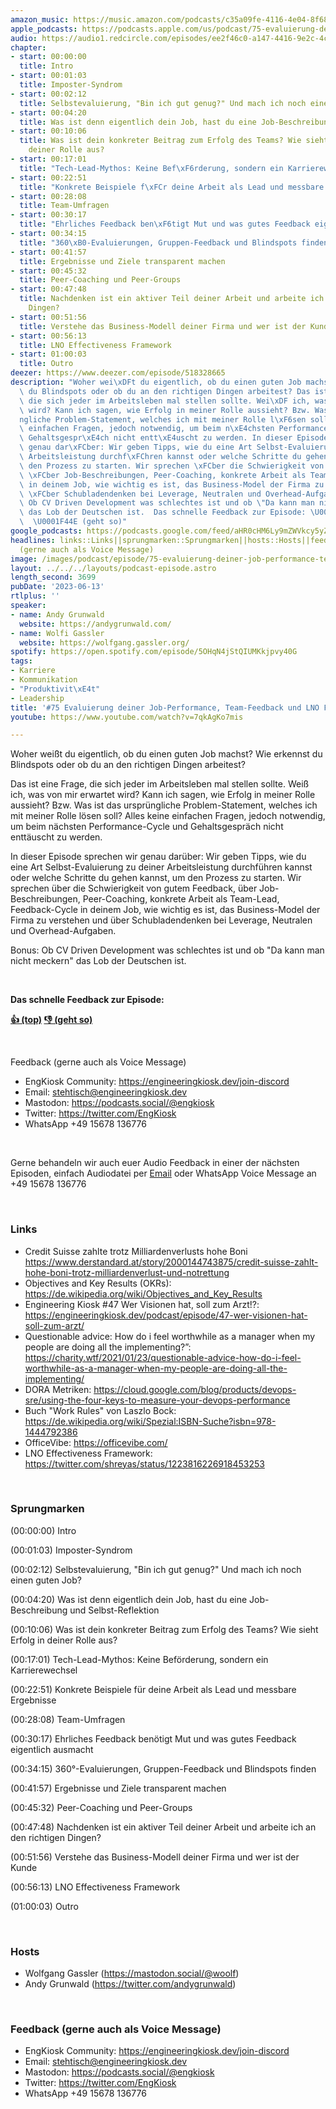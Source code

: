 ```yaml
---
amazon_music: https://music.amazon.com/podcasts/c35a09fe-4116-4e04-8f68-77d61b112e46/episodes/a1799f9d-d5c8-4388-a871-d963cbe69d93/engineering-kiosk-75-evaluierung-deiner-job-performance-team-feedback-und-lno-framework
apple_podcasts: https://podcasts.apple.com/us/podcast/75-evaluierung-deiner-job-performance-team-feedback/id1603082924?i=1000616756089&uo=4
audio: https://audio1.redcircle.com/episodes/ee2f46c0-a147-4416-9e2c-4ce724cd114d/stream.mp3
chapter:
- start: 00:00:00
  title: Intro
- start: 00:01:03
  title: Imposter-Syndrom
- start: 00:02:12
  title: Selbstevaluierung, "Bin ich gut genug?" Und mach ich noch einen guten Job?
- start: 00:04:20
  title: Was ist denn eigentlich dein Job, hast du eine Job-Beschreibung und Selbst-Reflektion
- start: 00:10:06
  title: Was ist dein konkreter Beitrag zum Erfolg des Teams? Wie sieht Erfolg in
    deiner Rolle aus?
- start: 00:17:01
  title: "Tech-Lead-Mythos: Keine Bef\xF6rderung, sondern ein Karrierewechsel"
- start: 00:22:51
  title: "Konkrete Beispiele f\xFCr deine Arbeit als Lead und messbare Ergebnisse"
- start: 00:28:08
  title: Team-Umfragen
- start: 00:30:17
  title: "Ehrliches Feedback ben\xF6tigt Mut und was gutes Feedback eigentlich ausmacht"
- start: 00:34:15
  title: "360\xB0-Evaluierungen, Gruppen-Feedback und Blindspots finden"
- start: 00:41:57
  title: Ergebnisse und Ziele transparent machen
- start: 00:45:32
  title: Peer-Coaching und Peer-Groups
- start: 00:47:48
  title: Nachdenken ist ein aktiver Teil deiner Arbeit und arbeite ich an den richtigen
    Dingen?
- start: 00:51:56
  title: Verstehe das Business-Modell deiner Firma und wer ist der Kunde
- start: 00:56:13
  title: LNO Effectiveness Framework
- start: 01:00:03
  title: Outro
deezer: https://www.deezer.com/episode/518328665
description: "Woher wei\xDFt du eigentlich, ob du einen guten Job machst? Wie erkennst\
  \ du Blindspots oder ob du an den richtigen Dingen arbeitest? Das ist eine Frage,\
  \ die sich jeder im Arbeitsleben mal stellen sollte. Wei\xDF ich, was von mir erwartet\
  \ wird? Kann ich sagen, wie Erfolg in meiner Rolle aussieht? Bzw. Was ist das urspr\xFC\
  ngliche Problem-Statement, welches ich mit meiner Rolle l\xF6sen soll? Alles keine\
  \ einfachen Fragen, jedoch notwendig, um beim n\xE4chsten Performance-Cycle und\
  \ Gehaltsgespr\xE4ch nicht entt\xE4uscht zu werden. In dieser Episode sprechen wir\
  \ genau dar\xFCber: Wir geben Tipps, wie du eine Art Selbst-Evaluierung zu deiner\
  \ Arbeitsleistung durchf\xFChren kannst oder welche Schritte du gehen kannst, um\
  \ den Prozess zu starten. Wir sprechen \xFCber die Schwierigkeit von gutem Feedback,\
  \ \xFCber Job-Beschreibungen, Peer-Coaching, konkrete Arbeit als Team-Lead, Feedback-Cycle\
  \ in deinem Job, wie wichtig es ist, das Business-Model der Firma zu verstehen und\
  \ \xFCber Schubladendenken bei Leverage, Neutralen und Overhead-Aufgaben. Bonus:\
  \ Ob CV Driven Development was schlechtes ist und ob \"Da kann man nicht meckern\"\
  \ das Lob der Deutschen ist.  Das schnelle Feedback zur Episode: \U0001F44D (top)\
  \  \U0001F44E (geht so)"
google_podcasts: https://podcasts.google.com/feed/aHR0cHM6Ly9mZWVkcy5yZWRjaXJjbGUuY29tLzBlY2ZkZmQ3LWZkYTEtNGMzZC05NTE1LTQ3NjcyN2Y5ZGY1ZQ/episode/OGEwOTg3NjAtOTA4MS00NTg2LTlmOWEtZTZkOTRhOWE4ZDJj?sa=X&ved=2ahUKEwi5z5T90b__AhUrElkFHZ4qBV0QkfYCegQIARAF
headlines: links::Links||sprungmarken::Sprungmarken||hosts::Hosts||feedback-gerne-auch-als-voice-message::Feedback
  (gerne auch als Voice Message)
image: /images/podcast/episode/75-evaluierung-deiner-job-performance-team-feedback-und-lno-framework.jpg
layout: ../../../layouts/podcast-episode.astro
length_second: 3699
pubDate: '2023-06-13'
rtlplus: ''
speaker:
- name: Andy Grunwald
  website: https://andygrunwald.com/
- name: Wolfi Gassler
  website: https://wolfgang.gassler.org/
spotify: https://open.spotify.com/episode/5OHqN4jStQIUMKkjpvy40G
tags:
- Karriere
- Kommunikation
- "Produktivit\xE4t"
- Leadership
title: '#75 Evaluierung deiner Job-Performance, Team-Feedback und LNO Framework'
youtube: https://www.youtube.com/watch?v=7qkAgKo7mis

---
```

<p>Woher weißt du eigentlich, ob du einen guten Job machst? Wie erkennst du Blindspots oder ob du an den richtigen Dingen arbeitest?</p><p>Das ist eine Frage, die sich jeder im Arbeitsleben mal stellen sollte. Weiß ich, was von mir erwartet wird? Kann ich sagen, wie Erfolg in meiner Rolle aussieht? Bzw. Was ist das ursprüngliche Problem-Statement, welches ich mit meiner Rolle lösen soll? Alles keine einfachen Fragen, jedoch notwendig, um beim nächsten Performance-Cycle und Gehaltsgespräch nicht enttäuscht zu werden.</p><p>In dieser Episode sprechen wir genau darüber: Wir geben Tipps, wie du eine Art Selbst-Evaluierung zu deiner Arbeitsleistung durchführen kannst oder welche Schritte du gehen kannst, um den Prozess zu starten. Wir sprechen über die Schwierigkeit von gutem Feedback, über Job-Beschreibungen, Peer-Coaching, konkrete Arbeit als Team-Lead, Feedback-Cycle in deinem Job, wie wichtig es ist, das Business-Model der Firma zu verstehen und über Schubladendenken bei Leverage, Neutralen und Overhead-Aufgaben.</p><p>Bonus: Ob CV Driven Development was schlechtes ist und ob &#34;Da kann man nicht meckern&#34; das Lob der Deutschen ist.</p><p><br></p><p><strong>Das schnelle Feedback zur Episode:</strong></p><p><a href="https://api.openpodcast.dev/feedback/75/upvote" rel="nofollow"><strong>👍 (top)</strong></a><strong>  </strong><a href="https://api.openpodcast.dev/feedback/75/downvote" rel="nofollow"><strong>👎 (geht so)</strong></a></p><p><br></p><p>Feedback (gerne auch als Voice Message)</p><ul><li>EngKiosk Community: <a href="https://engineeringkiosk.dev/join-discord">https://engineeringkiosk.dev/join-discord</a> </li><li>Email: <a href="mailto:stehtisch@engineeringkiosk.dev" rel="nofollow">stehtisch@engineeringkiosk.dev</a></li><li>Mastodon: <a href="https://podcasts.social/@engkiosk" rel="nofollow">https://podcasts.social/@engkiosk</a></li><li>Twitter: <a href="https://twitter.com/EngKiosk" rel="nofollow">https://twitter.com/EngKiosk</a></li><li>WhatsApp +49 15678 136776</li></ul><p><br></p><p>Gerne behandeln wir auch euer Audio Feedback in einer der nächsten Episoden, einfach Audiodatei per <a href="https://engineeringkiosk.dev/kontakt/">Email</a> oder WhatsApp Voice Message an +49 15678 136776</p><p><br></p><h3 id="links">Links</h3><ul><li>Credit Suisse zahlte trotz Milliardenverlusts hohe Boni <a href="https://www.derstandard.at/story/2000144743875/credit-suisse-zahlt-hohe-boni-trotz-milliardenverlust-und-notrettung" rel="nofollow">https://www.derstandard.at/story/2000144743875/credit-suisse-zahlt-hohe-boni-trotz-milliardenverlust-und-notrettung</a> </li><li>Objectives and Key Results (OKRs): <a href="https://de.wikipedia.org/wiki/Objectives_and_Key_Results" rel="nofollow">https://de.wikipedia.org/wiki/Objectives_and_Key_Results</a></li><li>Engineering Kiosk #47 Wer Visionen hat, soll zum Arzt!?: <a href="https://engineeringkiosk.dev/podcast/episode/47-wer-visionen-hat-soll-zum-arzt/">https://engineeringkiosk.dev/podcast/episode/47-wer-visionen-hat-soll-zum-arzt/</a></li><li>Questionable advice: How do i feel worthwhile as a manager when my people are doing all the implementing?”: <a href="https://charity.wtf/2021/01/23/questionable-advice-how-do-i-feel-worthwhile-as-a-manager-when-my-people-are-doing-all-the-implementing/" rel="nofollow">https://charity.wtf/2021/01/23/questionable-advice-how-do-i-feel-worthwhile-as-a-manager-when-my-people-are-doing-all-the-implementing/</a></li><li>DORA Metriken: <a href="https://cloud.google.com/blog/products/devops-sre/using-the-four-keys-to-measure-your-devops-performance?hl=en" rel="nofollow">https://cloud.google.com/blog/products/devops-sre/using-the-four-keys-to-measure-your-devops-performance</a></li><li>Buch &#34;Work Rules&#34; von Laszlo Bock: <a href="https://de.wikipedia.org/wiki/Spezial:ISBN-Suche?isbn=978-1444792386" rel="nofollow">https://de.wikipedia.org/wiki/Spezial:ISBN-Suche?isbn=978-1444792386</a> </li><li>OfficeVibe: <a href="https://officevibe.com/" rel="nofollow">https://officevibe.com/</a></li><li>LNO Effectiveness Framework: <a href="https://twitter.com/shreyas/status/1223816226918453253" rel="nofollow">https://twitter.com/shreyas/status/1223816226918453253</a></li></ul><p><br></p><h3 id="sprungmarken">Sprungmarken</h3><p>(00:00:00) Intro</p><p>(00:01:03) Imposter-Syndrom</p><p>(00:02:12) Selbstevaluierung, &#34;Bin ich gut genug?&#34; Und mach ich noch einen guten Job?</p><p>(00:04:20) Was ist denn eigentlich dein Job, hast du eine Job-Beschreibung und Selbst-Reflektion</p><p>(00:10:06) Was ist dein konkreter Beitrag zum Erfolg des Teams? Wie sieht Erfolg in deiner Rolle aus?</p><p>(00:17:01) Tech-Lead-Mythos: Keine Beförderung, sondern ein Karrierewechsel</p><p>(00:22:51) Konkrete Beispiele für deine Arbeit als Lead und messbare Ergebnisse</p><p>(00:28:08) Team-Umfragen</p><p>(00:30:17) Ehrliches Feedback benötigt Mut und was gutes Feedback eigentlich ausmacht</p><p>(00:34:15) 360°-Evaluierungen, Gruppen-Feedback und Blindspots finden</p><p>(00:41:57) Ergebnisse und Ziele transparent machen</p><p>(00:45:32) Peer-Coaching und Peer-Groups</p><p>(00:47:48) Nachdenken ist ein aktiver Teil deiner Arbeit und arbeite ich an den richtigen Dingen?</p><p>(00:51:56) Verstehe das Business-Modell deiner Firma und wer ist der Kunde</p><p>(00:56:13) LNO Effectiveness Framework</p><p>(01:00:03) Outro</p><p><br></p><h3 id="hosts">Hosts</h3><ul><li>Wolfgang Gassler (<a href="https://mastodon.social/@woolf" rel="nofollow">https://mastodon.social/@woolf</a>)</li><li>Andy Grunwald (<a href="https://twitter.com/andygrunwald" rel="nofollow">https://twitter.com/andygrunwald</a>)</li></ul><p><br></p><h3 id="feedback-gerne-auch-als-voice-message">Feedback (gerne auch als Voice Message)</h3><ul><li>EngKiosk Community: <a href="https://engineeringkiosk.dev/join-discord">https://engineeringkiosk.dev/join-discord</a> </li><li>Email: <a href="mailto:stehtisch@engineeringkiosk.dev" rel="nofollow">stehtisch@engineeringkiosk.dev</a></li><li>Mastodon: <a href="https://podcasts.social/@engkiosk" rel="nofollow">https://podcasts.social/@engkiosk</a></li><li>Twitter: <a href="https://twitter.com/EngKiosk" rel="nofollow">https://twitter.com/EngKiosk</a></li><li>WhatsApp +49 15678 136776</li></ul>
